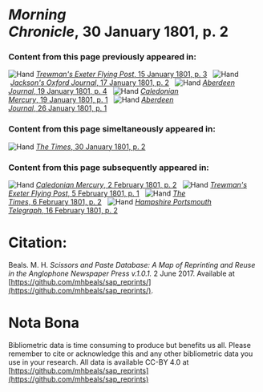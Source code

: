 # *Morning Chronicle*, 30 January 1801, p. 2  
  
### Content from this page previously appeared in:  
![Hand](http://scissorsandpaste.net/wp-content/uploads/2017/06/smallhandpointer.png) [*Trewman's Exeter Flying Post*, 15 January 1801, p. 3](https://mhbeals.github.io/sap_html/Trewman's-Exeter-Flying-Post/Trewman's-Exeter-Flying-Post-15-January-1801-p-3)  
![Hand](http://scissorsandpaste.net/wp-content/uploads/2017/06/smallhandpointer.png) [*Jackson's Oxford Journal*, 17 January 1801, p. 2](https://mhbeals.github.io/sap_html/Jackson's-Oxford-Journal/Jackson's-Oxford-Journal-17-January-1801-p-2)  
![Hand](http://scissorsandpaste.net/wp-content/uploads/2017/06/smallhandpointer.png) [*Aberdeen Journal*, 19 January 1801, p. 4](https://mhbeals.github.io/sap_html/Aberdeen-Journal/Aberdeen-Journal-19-January-1801-p-4)  
![Hand](http://scissorsandpaste.net/wp-content/uploads/2017/06/smallhandpointer.png) [*Caledonian Mercury*, 19 January 1801, p. 1](https://mhbeals.github.io/sap_html/Caledonian-Mercury/Caledonian-Mercury-19-January-1801-p-1)  
![Hand](http://scissorsandpaste.net/wp-content/uploads/2017/06/smallhandpointer.png) [*Aberdeen Journal*, 26 January 1801, p. 1](https://mhbeals.github.io/sap_html/Aberdeen-Journal/Aberdeen-Journal-26-January-1801-p-1)  
  
### Content from this page simeltaneously appeared in:  
![Hand](http://scissorsandpaste.net/wp-content/uploads/2017/06/smallhandpointer.png) [*The Times*, 30 January 1801, p. 2](https://mhbeals.github.io/sap_html/The-Times/The-Times-30-January-1801-p-2)  
  
### Content from this page subsequently appeared in:  
![Hand](http://scissorsandpaste.net/wp-content/uploads/2017/06/smallhandpointer.png) [*Caledonian Mercury*, 2 February 1801, p. 2](https://mhbeals.github.io/sap_html/Caledonian-Mercury/Caledonian-Mercury-2-February-1801-p-2)  
![Hand](http://scissorsandpaste.net/wp-content/uploads/2017/06/smallhandpointer.png) [*Trewman's Exeter Flying Post*, 5 February 1801, p. 1](https://mhbeals.github.io/sap_html/Trewman's-Exeter-Flying-Post/Trewman's-Exeter-Flying-Post-5-February-1801-p-1)  
![Hand](http://scissorsandpaste.net/wp-content/uploads/2017/06/smallhandpointer.png) [*The Times*, 6 February 1801, p. 2](https://mhbeals.github.io/sap_html/The-Times/The-Times-6-February-1801-p-2)  
![Hand](http://scissorsandpaste.net/wp-content/uploads/2017/06/smallhandpointer.png) [*Hampshire Portsmouth Telegraph*, 16 February 1801, p. 2](https://mhbeals.github.io/sap_html/Hampshire-Portsmouth-Telegraph/Hampshire-Portsmouth-Telegraph-16-February-1801-p-2)  


# Citation: 

Beals. M. H. *Scissors and Paste Database: A Map of Reprinting and Reuse in the Anglophone Newspaper Press v.1.0.1.* 2 June 2017. Available at [https://github.com/mhbeals/sap_reprints/](https://github.com/mhbeals/sap_reprints/). 

# Nota Bona

Bibliometric data is time consuming to produce but benefits us all. Please remember to cite or acknowledge this and any other bibliometric data you use in your research. All data is available CC-BY 4.0 at [https://github.com/mhbeals/sap_reprints](https://github.com/mhbeals/sap_reprints)